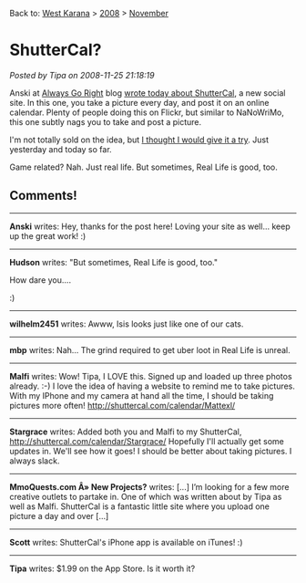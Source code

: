 Back to: [West Karana](/posts/westkarana.md) > [2008](/posts/2008/westkarana.md) > [November](./westkarana.md)
# ShutterCal?

*Posted by Tipa on 2008-11-25 21:18:19*

Anski at [Always Go Right](http://alwaysgoright.com/) blog [wrote today about ShutterCal](http://alwaysgoright.com/2008/11/shuttercal-your-life-in-photos/), a new social site. In this one, you take a picture every day, and post it on an online calendar. Plenty of people doing this on Flickr, but similar to NaNoWriMo, this one subtly nags you to take and post a picture.

I'm not totally sold on the idea, but [I thought I would give it a try](http://shuttercal.com/calendar/Tipa/). Just yesterday and today so far.

Game related? Nah. Just real life. But sometimes, Real Life is good, too.

## Comments!

---

**Anski** writes: Hey, thanks for the post here! Loving your site as well... keep up the great work! :)

---

**Hudson** writes: "But sometimes, Real Life is good, too."

How dare you.... 

:)

---

**wilhelm2451** writes: Awww, Isis looks just like one of our cats.

---

**mbp** writes: Nah... The grind required to get uber loot in Real Life is unreal.

---

**Malfi** writes: Wow! Tipa, I LOVE this. Signed up and loaded up three photos already. :-) I love the idea of having a website to remind me to take pictures. With my IPhone and my camera at hand all the time, I should be taking pictures more often! http://shuttercal.com/calendar/Mattexl/

---

**Stargrace** writes: Added both you and Malfi to my ShutterCal, http://shuttercal.com/calendar/Stargrace/
Hopefully I'll actually get some updates in. We'll see how it goes! I should be better about taking pictures. I always slack.

---

**MmoQuests.com Â» New Projects?** writes: [...] I’m looking for a few more creative outlets to partake in. One of which was written about by Tipa as well as Malfi. ShutterCal is a fantastic little site where you upload one picture a day and over [...]

---

**Scott** writes: ShutterCal's iPhone app is available on iTunes! :)

---

**Tipa** writes: $1.99 on the App Store. Is it worth it?

